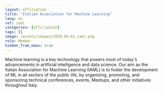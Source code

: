 ```yaml
---
layout: affiliation
title: "Italian Association for Machine Learning"
lang: en
ref: iaml
categories: [affiliation]
tags: []
image: /assets/images/2018-04-01-iaml.png
role: Member
hidden_from_news: true
---
```


Machine learning is a key technology that powers most of today's advancements in artificial intelligence and data science. Our aim as the Italian Association for Machine Learning (IAML) is to foster the development of ML in all sectors of the public life, by organizing, promoting, and sponsoring technical conferences, events, Meetups, and other initiatives throughout Italy.
